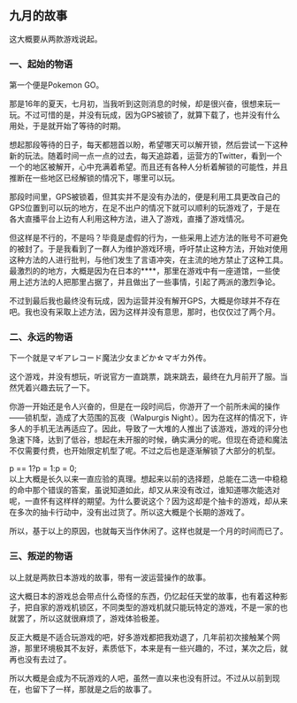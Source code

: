 ## 九月的故事

这大概要从两款游戏说起。

### 一、起始的物语

第一个便是Pokemon GO。

那是16年的夏天，七月初，当我听到这则消息的时候，却是很兴奋，很想来玩一玩。不过可惜的是，并没有玩成，因为GPS被锁了，就算下载了，也并没有什么用处，于是就开始了等待的时期。

想起那段等待的日子，每天都翘首以盼，希望哪天可以解开锁，然后尝试一下这种新的玩法。随着时间一点一点的过去，每天追踪着，运营方的Twitter，看到一个一个的地区被解开，心中充满着希望。而且还有各种人分析着解锁的可能性，并且推断在一些地区已经解锁的情况下，哪里可以玩。

那段时间里，GPS被锁着，但其实并不是没有办法的，便是利用工具更改自己的GPS位置到可以玩的地方，在足不出户的情况下就可以顺利的玩游戏了，于是在各大直播平台上边有人利用这种方法，进入了游戏，直播了游戏情况。

但这样是不行的，不是吗？毕竟是虚假的行为，一些采用上述方法的账号不可避免的被封了。于是我看到了一群人为维护游戏环境，呼吁禁止这种方法，开始对使用这种方法的人进行批判，与他们发生了言语冲突，在主流的地方禁止了这种工具。最激烈的的地方，大概是因为在日本的****，那里在游戏中有一座道馆，一些使用上述方法的人把那里占据了，并且做出了一些事情，引起了两派的激烈争论。

不过到最后我也最终没有玩成，因为运营并没有解开GPS，大概是你球并不存在吧。我也没有采取上述方法，因为这样并没有意思，那时，也仅仅过了两个月。

### 二、永远的物语

下一个就是マギアレコード魔法少女まどか☆マギカ外传。

这个游戏，并没有想玩，听说官方一直跳票，跳来跳去，最终在九月前开了服。当然凭着兴趣去玩了一下。

你游一开始还是令人兴奋的，但是在一段时间后，你游开了一个前所未闻的操作——锁机型，造成了大范围的瓦夜（Walpurgis Night）。因为在这样的情况下，许多人的手机无法再适应了。因此，导致了一大堆的人推出了该游戏，游戏的评分也急速下降，达到了低谷，想起在未开服的时候，确实满分的呢。但现在奇迹和魔法不仅需要付费，也开始限定机型了呢。不过之后也是逐渐解锁了大部分的机型。

p == 1?p = 1:p = 0;   
以上大概是长久以来一直应验的真理。想起来以前的选择题，总能在二选一中稳稳的命中那个错误的答案，虽说知道如此，却又从来没有改过，谁知道哪次能选对呢，一直怀有这样样的期望。为什么要说这个？因为这却是个抽卡的游戏，却从来在多次的抽卡行动中，没有出过货了。所以这大概是个长期的游戏了。

所以，基于以上的原因，也就每天当作休闲了。这样也就是一个月的时间而已了。

### 三、叛逆的物语

以上就是两款日本游戏的故事，带有一波运营操作的故事。

这大概日本的游戏总会带点什么奇怪的东西，仍忆起任天堂的故事，也有着这种影子，把自家的游戏机锁区，不同类型的游戏机就只能玩特定的游戏，不是一家的也就罢了，所以这就很麻烦了，游戏体验极差。

反正大概是不适合玩游戏的吧，好多游戏都把我劝退了，几年前初次接触某个网游，那里环境极其不友好，素质低下，本来是有一些兴趣的，不过，某次之后，就再也没有去过了。

所以大概是会成为不玩游戏的人吧，虽然一直以来也没有肝过。不过从以前到现在，也留下了一样，那就是之后的故事了。
